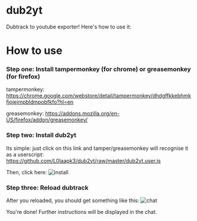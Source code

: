 # dub2yt
Dubtrack to youtube exporter! Here's how to use it:

# How to use

### Step one: Install tampermonkey (for chrome) or greasemonkey (for firefox)

tampermonkey: https://chrome.google.com/webstore/detail/tampermonkey/dhdgffkkebhmkfjojejmpbldmpobfkfo?hl=en

greasemonkey: https://addons.mozilla.org/en-US/firefox/addon/greasemonkey/

### Step two: Install dub2yt

Its simple: just click on this link and tamper/greasemonkey will recognise it as a userscript: https://github.com/L0laapk3/dub2yt/raw/master/dub2yt.user.js

Then, click here: ![install](http://i.imgur.com/GMrKqC3.png)

### Step three: Reload dubtrack

After you reloaded, you should get something like this: ![chat](http://i.imgur.com/o9rXbqJ.png)

You're done! Further instructions will be displayed in the chat.
